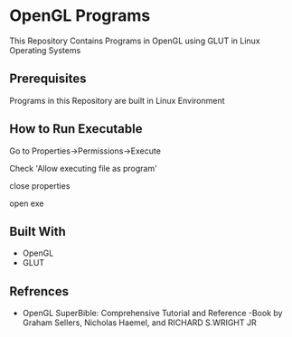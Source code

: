 # OpenGL Programs

This Repository Contains Programs in OpenGL using GLUT in Linux Operating Systems

## Prerequisites

Programs in this Repository are built in Linux Environment

## How to Run Executable

Go to Properties->Permissions->Execute

Check 'Allow executing file as program'

close properties

open exe

## Built With

* OpenGL 
* GLUT

## Refrences

* OpenGL SuperBible: Comprehensive Tutorial and Reference   -Book by Graham Sellers, Nicholas Haemel, and RICHARD S.WRIGHT JR
